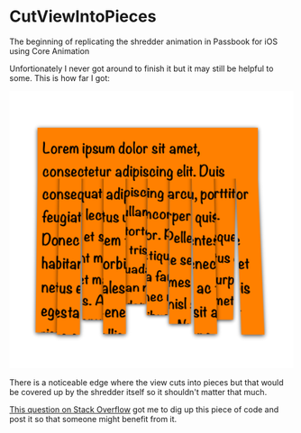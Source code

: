 CutViewIntoPieces
=================

The beginning of replicating the shredder animation in Passbook for iOS using Core Animation


Unfortionately I never got around to finish it but it may still be helpful to some. This is how far I got: 

![Screen shot](example.png)

There is a noticeable edge where the view cuts into pieces but that would be covered up by the shredder itself so it shouldn't matter that much.

[This question on Stack Overflow][so] got me to dig up this piece of code and post it so that someone might benefit from it.



[so]:http://stackoverflow.com/q/18072335/608157
